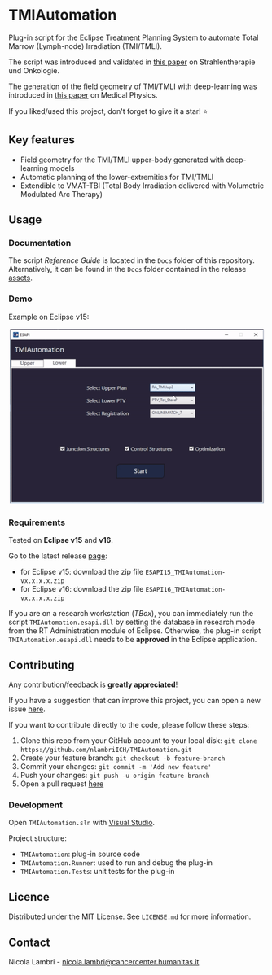 # TMIAutomation

Plug-in script for the Eclipse Treatment Planning System to automate Total Marrow (Lymph-node) Irradiation (TMI/TMLI).

The script was introduced and validated in [this paper](https://doi.org/10.1007/s00066-022-02014-0) on Strahlentherapie und Onkologie.

The generation of the field geometry of TMI/TMLI with deep-learning was introduced in [this paper](https://aapm.onlinelibrary.wiley.com/doi/10.1002/mp.17089) on Medical Physics.

If you liked/used this project, don't forget to give it a star! :star:

## Key features

* Field geometry for the TMI/TMLI upper-body generated with deep-learning models
* Automatic planning of the lower-extremities for TMI/TMLI
* Extendible to VMAT-TBI (Total Body Irradiation delivered with Volumetric Modulated Arc Therapy)

## Usage

### Documentation

The script _Reference Guide_ is located in the `Docs` folder of this repository.
Alternatively, it can be found in the `Docs` folder contained in the release [assets](https://github.com/nlambriICH/TMIAutomation/releases).

### Demo

Example on Eclipse v15:

![demo-ESAPI15](demo/demo_short_ESAPI15.gif)

### Requirements

Tested on **Eclipse v15** and **v16**.

Go to the latest release [page](https://github.com/nlambriICH/TMIAutomation/releases/latest):

* for Eclipse v15: download the zip file `ESAPI15_TMIAutomation-vx.x.x.x.zip`
* for Eclipse v16: download the zip file `ESAPI16_TMIAutomation-vx.x.x.x.zip`

If you are on a research workstation (_TBox_), you can immediately run the script `TMIAutomation.esapi.dll`
by setting the database in research mode from the RT Administration module of Eclipse.
Otherwise, the plug-in script `TMIAutomation.esapi.dll` needs to be **approved** in the Eclipse application.

## Contributing

Any contribution/feedback is **greatly appreciated**!

If you have a suggestion that can improve this project, you can open a new issue [here](https://github.com/nlambriICH/TMIAutomation/issues).

If you want to contribute directly to the code, please follow these steps:

1. Clone this repo from your GitHub account to your local disk: `git clone https://github.com/nlambriICH/TMIAutomation.git`
2. Create your feature branch: `git checkout -b feature-branch`
3. Commit your changes: `git commit -m 'Add new feature'`
4. Push your changes: `git push -u origin feature-branch`
5. Open a pull request [here](https://github.com/nlambriICH/TMIAutomation/pulls)

### Development

Open `TMIAutomation.sln` with [Visual Studio](https://visualstudio.microsoft.com/).

Project structure:

* `TMIAutomation`: plug-in source code
* `TMIAutomation.Runner`: used to run and debug the plug-in
* `TMIAutomation.Tests`: unit tests for the plug-in

## Licence

Distributed under the MIT License. See `LICENSE.md` for more information.

## Contact

Nicola Lambri - nicola.lambri@cancercenter.humanitas.it
